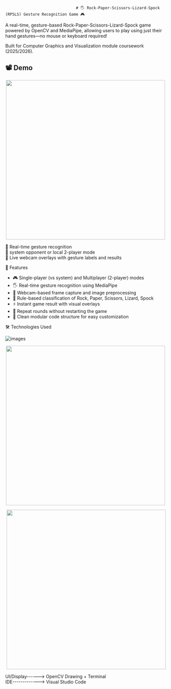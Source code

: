                                    # 🖐️ Rock-Paper-Scissors-Lizard-Spock (RPSLS) Gesture Recognition Game 🎮


A real-time, gesture-based Rock-Paper-Scissors-Lizard-Spock game powered by OpenCV and MediaPipe, allowing users to play using just their hand gestures—no mouse or keyboard required!

Built for Computer Graphics and Visualization module coursework (2025/2026).

## 📽️ Demo

<p align="center">
  <img src="https://github.com/user-attachments/assets/fdb37749-caac-456f-b350-350fcdf66b2b" width="500"/>
</p>


🎯 Real-time gesture recognition  
🤖 system opponent or local 2-player mode  
🎨 Live webcam overlays with gesture labels and results


📌 Features

- 🎮 Single-player (vs system) and Multiplayer (2-player) modes
- 🖐️ Real-time gesture recognition using MediaPipe
- 🎥 Webcam-based frame capture and image preprocessing
- 🧠 Rule-based classification of Rock, Paper, Scissors, Lizard, Spock
- ⚡ Instant game result with visual overlays
- 🔁 Repeat rounds without restarting the game
- 🎯 Clean modular code structure for easy customization

🛠️ Technologies Used

![images](https://github.com/user-attachments/assets/53ea61ff-d7b0-4add-8f56-604abb371537)

<p align="center">
 <img src= "https://github.com/user-attachments/assets/f1f6f80d-f451-4aad-9c86-74b7e4dcc7a3" width="500"/>
</p>

<p align="right">
 <img src= "https://github.com/user-attachments/assets/b4be4da9-1940-4e75-a2c1-1d90ebb35642" width="500"/>
</p>


UI/Display------> OpenCV Drawing + Terminal        
IDE-------------> Visual Studio Code               









